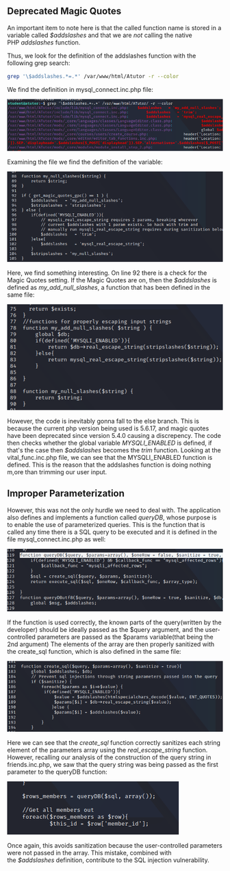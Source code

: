 ## Deprecated Magic Quotes
An important item to note here is that the called function name is stored in a variable called _$addslashes_ and that we are _not_ calling the native PHP _addslashes_ function.

Thus, we look for the definition of the addslashes function with the following grep search:
```sh
grep '\$addslashes.*=.*' /var/www/html/Atutor -r --color
```

We find the definition in mysql_connect.inc.php file:

![](../../Screenshots/t1-ss18.png)

Examining the file we find the definition of the variable:

![](../../Screenshots/t1-ss19.png)

Here, we find something interesting. On line 92 there is a check for the Magic Quotes setting.
If the Magic Quotes are on, then the _$addslashes_ is defined as _my_add_null_slashes_, a function that has been defined in the same file:

![](../../Screenshots/t1-ss20.png)

However, the code is inevitably gonna fall to the else branch. This is because the current php version being used is 5.6.17, and magic quotes have been deprecated since version 5.4.0 causing a discrepency.
The code then checks whether the global variable _MYSQLI_ENABLED_ is defined, if that's the case then _$addslashes_ becomes the _trim_ function.
Looking at the vital_func.inc.php file, we can see that the MYSQLI_ENABLED function is defined.
This is the reason that the addslashes function is doing nothing m,ore than trimming our user input.

## Improper Parameterization
However, this was not the only hurdle we need to deal with.
The application also defines and implements a function called _queryDB_, whose purpose is to enable the use of parameterized queries.
This is the function that is called any time there is a SQL query to be executed and it is defined in the file mysql_connect.inc.php as well:

![](../../Screenshots/t1-ss21.png)

If the function is used correctly, the known parts of the query(written by the developer) should be ideally passed as the $query argument, and the user-controlled parameters are passed as the $params variable(that being the 2nd argument)
The elements of the array are then properly sanitized with the create_sql function, which is also defined in the same file:

![](../../Screenshots/t1-ss22.png)

Here we can see that the _create_sql_ function correctly sanitizes each string element of the parameters array using the _real_escape_string_ function.
However, recalling our analysis of the construction of the query string in friends.inc.php, we saw that the query string was being passed as the first parameter to the queryDB function:

![](../../Screenshots/t1-ss23.png)

Once again, this avoids sanitization because the user-controlled parameters were not passed in the array.
This mistake, combined with the _$addslashes_ definition, contribute to the SQL injection vulnerability.